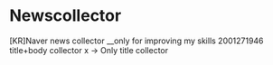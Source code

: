 # Newscollector
[KR]Naver news collector
__only for improving my skills
2001271946 title+body collector x -> Only title collector
